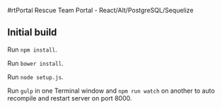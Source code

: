 #rtPortal
Rescue Team Portal - React/Alt/PostgreSQL/Sequelize

## Initial build 

Run `npm install`.

Run `bower install`.

Run `node setup.js`.

Run `gulp` in one Terminal window and `npm run watch` on another to auto recompile and restart server on port 8000.
